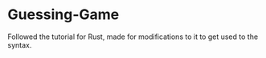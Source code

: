 # Guessing-Game

Followed the tutorial for Rust, made for modifications to it to get used to the syntax.
